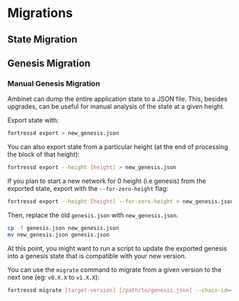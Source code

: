 
# Migrations

## State Migration

## Genesis Migration

### Manual Genesis Migration

Ambinet can dump the entire application state to a JSON file. This, besides upgrades, can be
useful for manual analysis of the state at a given height.

Export state with:

```bash
fortressd export > new_genesis.json
```

You can also export state from a particular height (at the end of processing the block of that height):

```bash
fortressd export --height [height] > new_genesis.json
```

If you plan to start a new network for 0 height (i.e genesis) from the exported state, export with the `--for-zero-height` flag:

```bash
fortressd export --height [height] --for-zero-height > new_genesis.json
```

Then, replace the old `genesis.json` with `new_genesis.json`.

```bash
cp -f genesis.json new_genesis.json
mv new_genesis.json genesis.json
```

At this point, you might want to run a script to update the exported genesis into a genesis state that is compatible with your new version.

You can use the `migrate` command to migrate from a given version to the next one (eg: `v0.X.X` to `v1.X.X`):

```bash
fortressd migrate [target-version] [/path/to/genesis.json] --chain-id=<new_chain_id> --genesis-time=<yyyy-mm-ddThh:mm:ssZ>
```
